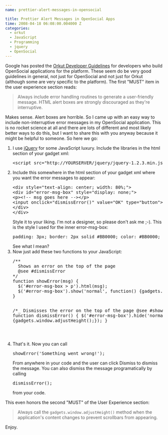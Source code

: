 ```yaml
---
name: prettier-alert-messages-in-opensocial

title: Prettier Alert Messages in OpenSocial Apps
time: 2008-04-18 06:08:00.004000 Z
categories:
  - orkut
  - JavaScript
  - Programming
  - jquery
  - OpenSocial
---
```


Google has posted the <a href="http://code.google.com/apis/orkut/docs/orkutdevguidelines.html">Orkut Developer Guidelines</a> for developers who build OpenSocial applications for the platform. These seem do be very good guidelines in general, not just for OpenSocial and not just for Orkut (although some are very specific to the platform). The first "MUST" item in the user experience section reads:

<blockquote>Always include error handling routines to generate a user-friendly message. HTML alert boxes are strongly discouraged as they're interruptive.</blockquote>
Makes sense. Alert boxes are horrible. So I came up with an easy way to include non-interruptive error messages in my OpenSocial application. This is no rocket science at all and there are lots of different and most likely better ways to do this, but I want to share this with you anyway because it might be helpful to someone.
So here we go:
<ol><li>I use <a href="http://docs.jquery.com/Downloading_jQuery">jQuery</a> for some JavaScript luxury. Include the libraries in the html section of your gadget xml:
<pre class="prettyprint">
&lt;script src="http://YOURSERVER/jquery/jquery-1.2.3.min.js" type="text/javascript"&gt;&lt;/script&gt;
</pre></li><li>Include this somewhere in the html section of your gadget xml where you want the error messages to appear:
<pre class="prettyprint">
&lt;div style="text-align: center; width: 80%;"&gt;
&lt;div id="error-msg-box" style="display: none;"&gt;
&lt;p&gt;&lt;!-- msg goes here -->&lt;/p&gt;
&lt;input onclick="dismissError()" value="OK" type="button"&gt;
&lt;/div&gt;
&lt;/div&gt;
</pre>Style it to your liking. I'm not a designer, so please don't ask me ;-). This is the style I used for the inner error-msg-box:
<pre class="prettyprint">
padding: 3px; border: 2px solid #BB0000; color: #BB0000; width: 100%; text-align: center;</pre>
See what I mean?</li><li>Now just add these two functions to your JavaScript:
<pre class="prettyprint">
/**
  Shows an error on the top of the page
  @see #dismissError
*/
function showError(msg) {
  $('#error-msg-box > p').html(msg);
  $('#error-msg-box').show('normal', function() {gadgets.window.adjustHeight();});
}

/\*_
Dismisses the error on the top of the page
@see #showError
_/
function dismissError() {
$('#error-msg-box').hide('normal', function() {gadgets.window.adjustHeight();});
}

</pre></li><li>That's it. Now you can call
<pre class="prettyprint">
showError('Something went wrong!');
</pre>
From anywhere in your code and the user can click Dismiss to dismiss the message. You can also dismiss the message programatically by calling
<pre class="prettyprint">
dismissError();
</pre>
from your code.
</li></ol>This even honors the second "MUST" of the User Experience section:
<blockquote>Always call the <code>gadgets.window.adjustHeight()</code> method when the application's content changes to prevent scrollbars from appearing.</blockquote>Enjoy.
